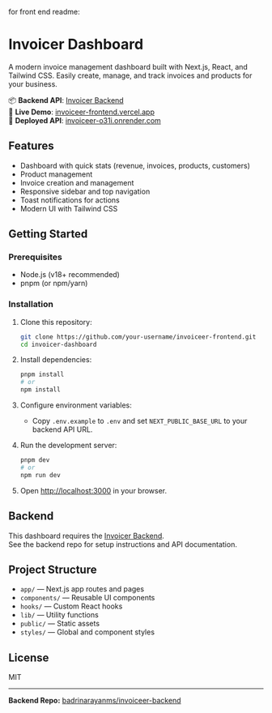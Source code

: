 for front end readme:
# Invoicer Dashboard

A modern invoice management dashboard built with Next.js, React, and Tailwind CSS. Easily create, manage, and track invoices and products for your business.

📦 **Backend API**: [Invoicer Backend](https://github.com/badrinarayanms/invoiceer-backend)  
🔗 **Live Demo**: [invoiceer-frontend.vercel.app](https://invoiceer-frontend.vercel.app/)  
🚀 **Deployed API**: [invoiceer-o31i.onrender.com](https://invoiceer-o31i.onrender.com)

## Features

- Dashboard with quick stats (revenue, invoices, products, customers)
- Product management
- Invoice creation and management
- Responsive sidebar and top navigation
- Toast notifications for actions
- Modern UI with Tailwind CSS

## Getting Started

### Prerequisites

- Node.js (v18+ recommended)
- pnpm (or npm/yarn)

### Installation

1. Clone this repository:
   ```sh
   git clone https://github.com/your-username/invoiceer-frontend.git
   cd invoicer-dashboard
   ```

2. Install dependencies:
   ```sh
   pnpm install
   # or
   npm install
   ```

3. Configure environment variables:
   - Copy `.env.example` to `.env` and set `NEXT_PUBLIC_BASE_URL` to your backend API URL.

4. Run the development server:
   ```sh
   pnpm dev
   # or
   npm run dev
   ```

5. Open [http://localhost:3000](http://localhost:3000) in your browser.

## Backend

This dashboard requires the [Invoicer Backend](https://github.com/badrinarayanms/invoiceer-backend).  
See the backend repo for setup instructions and API documentation.

## Project Structure

- `app/` — Next.js app routes and pages
- `components/` — Reusable UI components
- `hooks/` — Custom React hooks
- `lib/` — Utility functions
- `public/` — Static assets
- `styles/` — Global and component styles

## License

MIT

---

**Backend Repo:** [badrinarayanms/invoiceer-backend](https://github.com/badrinarayanms/invoiceer-backend)
